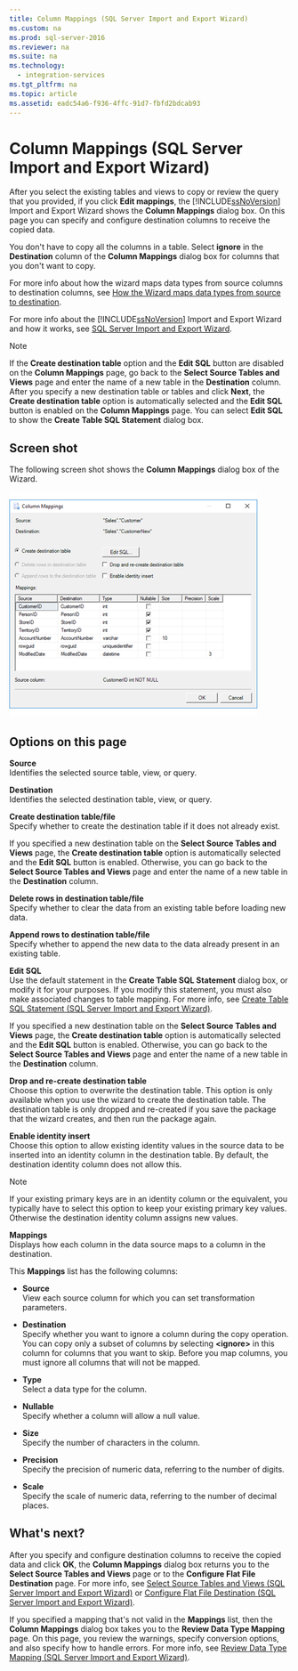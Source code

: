 ```yaml
---
title: Column Mappings (SQL Server Import and Export Wizard)
ms.custom: na
ms.prod: sql-server-2016
ms.reviewer: na
ms.suite: na
ms.technology: 
  - integration-services
ms.tgt_pltfrm: na
ms.topic: article
ms.assetid: eadc54a6-f936-4ffc-91d7-fbfd2bdcab93
---
```

# Column Mappings (SQL Server Import and Export Wizard)
  After you select the existing tables and views to copy or review the query that you provided, if you click **Edit mappings**, the [!INCLUDE[ssNoVersion](../../Token\Other/ssNoVersion_md.md)] Import and Export Wizard shows the **Column Mappings** dialog box. On this page you can specify and configure destination columns to receive the copied data.  
  
 You don't have to copy all the columns in a table. Select **ignore** in the **Destination** column of the **Column Mappings** dialog box for columns that you don't want to copy.  
  
 For more info about how the wizard maps data types from source columns to destination columns, see [How the Wizard maps data types from source to destination](../../Topics\TopicNameNotContainA/SQL-Server-Import-and-Export-Wizard.md).  
  
 For more info about the [!INCLUDE[ssNoVersion](../../Token\Other/ssNoVersion_md.md)] Import and Export Wizard and how it works, see [SQL Server Import and Export Wizard](../../Topics\TopicNameNotContainA/SQL-Server-Import-and-Export-Wizard.md).  
  
> [!NOTE]  
>  If the **Create destination table** option and the **Edit SQL** button are disabled on the **Column Mappings** page, go back to the **Select Source Tables and Views** page and enter the name of a new table in the **Destination** column. After you specify a new destination table or tables and click **Next**, the **Create destination table** option is automatically selected and the **Edit SQL** button is enabled on the **Column Mappings** page. You can select **Edit SQL** to show the **Create Table SQL Statement** dialog box.  
  
## Screen shot  
 The following screen shot shows the **Column Mappings** dialog box of the Wizard.  
  
 ![Column mappings page of the Import and Export Wizard](../../Images\Image\ImageNotContaina/Column-mappings.png "Column mappings")  
  
## Options on this page  
 **Source**  
 Identifies the selected source table, view, or query.  
  
 **Destination**  
 Identifies the selected destination table, view, or query.  
  
 **Create destination table\/file**  
 Specify whether to create the destination table if it does not already exist.  
  
 If you specified a new destination table on the **Select Source Tables and Views** page, the **Create destination table** option is automatically selected and the **Edit SQL** button is enabled. Otherwise, you can go back to the **Select Source Tables and Views** page and enter the name of a new table in the **Destination** column.  
  
 **Delete rows in destination table\/file**  
 Specify whether to clear the data from an existing table before loading new data.  
  
 **Append rows to destination table\/file**  
 Specify whether to append the new data to the data already present in an existing table.  
  
 **Edit SQL**  
 Use the default statement in the **Create Table SQL Statement** dialog box, or modify it for your purposes. If you modify this statement, you must also make associated changes to table mapping. For more info, see [Create Table SQL Statement &#40;SQL Server Import and Export Wizard&#41;](../Topic/Create%20Table%20SQL%20Statement%20\(SQL%20Server%20Import%20and%20Export%20Wizard\).md).  
  
 If you specified a new destination table on the **Select Source Tables and Views** page, the **Create destination table** option is automatically selected and the **Edit SQL** button is enabled. Otherwise, you can go back to the **Select Source Tables and Views** page and enter the name of a new table in the **Destination** column.  
  
 **Drop and re\-create destination table**  
 Choose this option to overwrite the destination table. This option is only available when you use the wizard to create the destination table. The destination table is only dropped and re\-created if you save the package that the wizard creates, and then run the package again.  
  
 **Enable identity insert**  
 Choose this option to allow existing identity values in the source data to be inserted into an identity column in the destination table. By default, the destination identity column does not allow this.  
  
> [!NOTE]  
>  If your existing primary keys are in an identity column or the equivalent, you typically have to select this option to keep your existing primary key values.  Otherwise the destination identity column assigns new values.  
  
 **Mappings**  
 Displays how each column in the data source maps to a column in the destination.  
  
 This **Mappings** list has the following columns:  
  
-    **Source**  
     View each source column for which you can set transformation parameters.  
  
-   **Destination**  
    Specify whether you want to ignore a column during the copy operation. You can copy only a subset of columns by selecting **\<ignore\>** in this column for columns that you want to skip. Before you map columns, you must ignore all columns that will not be mapped.  
  
-   **Type**  
    Select a data type for the column.  
  
-   **Nullable**  
    Specify whether a column will allow a null value.  
  
-   **Size**  
    Specify the number of characters in the column.  
  
-    **Precision**  
    Specify the precision of numeric data, referring to the number of digits.  
  
 -   **Scale**  
    Specify the scale of numeric data, referring to the number of decimal places.  
  
## What's next?  
 After you specify and configure destination columns to receive the copied data and click **OK**, the **Column Mappings** dialog box returns you to the **Select Source Tables and Views** page or to the **Configure Flat File Destination** page. For more info, see [Select Source Tables and Views &#40;SQL Server Import and Export Wizard&#41;](../Topic/Select%20Source%20Tables%20and%20Views%20\(SQL%20Server%20Import%20and%20Export%20Wizard\).md) or [Configure Flat File Destination &#40;SQL Server Import and Export Wizard&#41;](../Topic/Configure%20Flat%20File%20Destination%20\(SQL%20Server%20Import%20and%20Export%20Wizard\).md).  
  
 If you specified a mapping that's not valid in the **Mappings** list, then the **Column Mappings** dialog box takes you to the **Review Data Type Mapping** page. On this page, you review the warnings, specify conversion options, and also specify how to handle errors. For more info, see [Review Data Type Mapping &#40;SQL Server Import and Export Wizard&#41;](../Topic/Review%20Data%20Type%20Mapping%20\(SQL%20Server%20Import%20and%20Export%20Wizard\).md).  
  
  